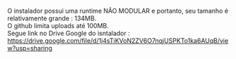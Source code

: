 O instalador possui uma runtime NÃO MODULAR e portanto, seu tamanho é relativamente grande : 134MB. <br>
O github limita uploads até 100MB. <br>
Segue link no Drive Google do isntalador : <br>
https://drive.google.com/file/d/1j4sTiKVoN2ZV6O7nqjUSPKTo1ka6AUqB/view?usp=sharing<br> 

